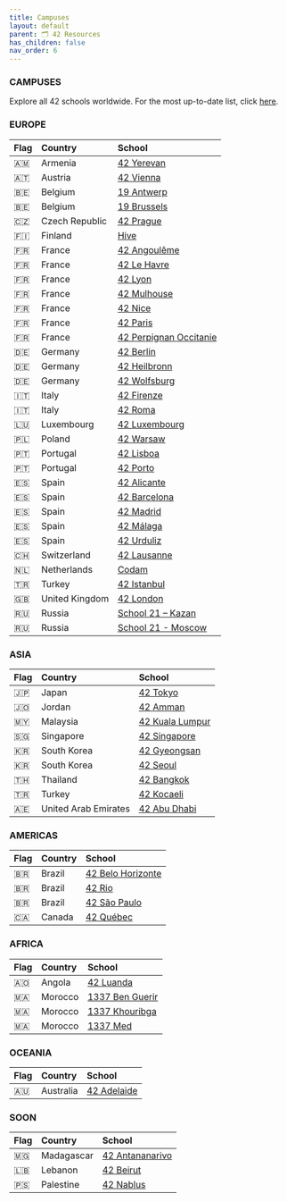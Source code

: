 ```yaml
---
title: Campuses
layout: default
parent: 🗂️ 42 Resources
has_children: false
nav_order: 6
---
```


### **CAMPUSES**

Explore all 42 schools worldwide. For the most up-to-date list, click [here](https://www.42network.org/42-schools).

### **EUROPE**

| Flag | Country | School |
| :--- | :------ | :----- |
| 🇦🇲 | Armenia | [42 Yerevan](https://42yerevan.am) |
| 🇦🇹 | Austria | [42 Vienna](https://www.42vienna.com) |
| 🇧🇪 | Belgium | [19 Antwerp](https://campus19.be) |
| 🇧🇪 | Belgium | [19 Brussels](https://campus19.be) |
| 🇨🇿 | Czech Republic | [42 Prague](https://www.42prague.com) |
| 🇫🇮 | Finland | [Hive](https://www.hive.fi/en) |
| 🇫🇷 | France | [42 Angoulême](https://42angouleme.fr) |
| 🇫🇷 | France | [42 Le Havre](https://www.42lehavre.fr) |
| 🇫🇷 | France | [42 Lyon](https://42lyon.fr) |
| 🇫🇷 | France | [42 Mulhouse](https://www.42mulhouse.fr) |
| 🇫🇷 | France | [42 Nice](https://www.42nice.fr) |
| 🇫🇷 | France | [42 Paris](https://42.fr) |
| 🇫🇷 | France | [42 Perpignan Occitanie](https://42perpignan.fr) |
| 🇩🇪 | Germany | [42 Berlin](https://42berlin.de) |
| 🇩🇪 | Germany | [42 Heilbronn](https://www.42heilbronn.de) |
| 🇩🇪 | Germany | [42 Wolfsburg](https://42wolfsburg.de) |
| 🇮🇹 | Italy | [42 Firenze](https://42firenze.it) |
| 🇮🇹 | Italy | [42 Roma](https://42roma.it) |
| 🇱🇺 | Luxembourg | [42 Luxembourg](https://42luxembourg.lu) |
| 🇵🇱 | Poland | [42 Warsaw](https://42warsaw.pl) |
| 🇵🇹 | Portugal | [42 Lisboa](https://www.42lisboa.com) |
| 🇵🇹 | Portugal | [42 Porto](https://www.42porto.com) |
| 🇪🇸 | Spain | [42 Alicante](https://www.42alicante.com) |
| 🇪🇸 | Spain | [42 Barcelona](https://www.42barcelona.com) |
| 🇪🇸 | Spain | [42 Madrid](https://www.42madrid.com) |
| 🇪🇸 | Spain | [42 Málaga](https://www.42malaga.com) |
| 🇪🇸 | Spain | [42 Urduliz](https://www.42urduliz.com) |
| 🇨🇭 | Switzerland | [42 Lausanne](https://42lausanne.ch) |
| 🇳🇱 | Netherlands | [Codam](https://www.codam.nl) |
| 🇹🇷 | Turkey | [42 Istanbul](https://42istanbul.com.tr) |
| 🇬🇧 | United Kingdom | [42 London](https://42london.com) |
| 🇷🇺 | Russia | [School 21 – Kazan](https://21-school.ru) |
| 🇷🇺 | Russia | [School 21 - Moscow](https://21-school.ru) |

### **ASIA**

| Flag | Country | School |
| :--- | :------ | :----- |
| 🇯🇵 | Japan | [42 Tokyo](https://42tokyo.jp) |
| 🇯🇴 | Jordan | [42 Amman](https://www.42network.org/campuses/42-amman) |
| 🇲🇾 | Malaysia | [42 Kuala Lumpur](https://42kl.edu.my) |
| 🇸🇬 | Singapore | [42 Singapore](https://www.42singapore.sg) |
| 🇰🇷 | South Korea | [42 Gyeongsan](https://42gyeongsan.kr) |
| 🇰🇷 | South Korea | [42 Seoul](https://42seoul.kr) |
| 🇹🇭 | Thailand | [42 Bangkok](https://www.42bangkok.com) |
| 🇹🇷 | Turkey | [42 Kocaeli](https://42kocaeli.com.tr) |
| 🇦🇪 | United Arab Emirates | [42 Abu Dhabi](https://42abudhabi.ae) |

### **AMERICAS**

| Flag | Country | School |
| :--- | :------ | :----- |
| 🇧🇷 | Brazil | [42 Belo Horizonte](https://www.42bh.org.br) |
| 🇧🇷 | Brazil | [42 Rio](https://42.rio) |
| 🇧🇷 | Brazil | [42 São Paulo](https://www.42sp.org.br) |
| 🇨🇦 | Canada | [42 Québec](https://42quebec.com) |

### **AFRICA**

| Flag | Country | School |
| :--- | :------ | :----- |
| 🇦🇴 | Angola | [42 Luanda](www.42luanda.com) |
| 🇲🇦 | Morocco | [1337 Ben Guerir](https://1337.ma/en/campuses) |
| 🇲🇦 | Morocco | [1337 Khouribga](https://1337.ma/en/campuses) |
| 🇲🇦 | Morocco | [1337 Med](https://1337.ma/en/campuses) |

### **OCEANIA**

| Flag | Country | School |
| :--- | :------ | :----- |
| 🇦🇺 | Australia | [42 Adelaide](https://www.42adel.org.au) |

### **SOON**

| Flag | Country | School |
| :--- | :------ | :----- |
| 🇲🇬 | Madagascar | [42 Antananarivo](https://www.42network.org/campuses/42-antananarivo) |
| 🇱🇧 | Lebanon | [42 Beirut](https://www.42network.org/campuses/42-beirut) |
| 🇵🇸 | Palestine | [42 Nablus](https://www.42network.org/campuses/42-nablus) |